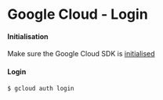 # Google Cloud - Login

#### Initialisation
Make sure the Google Cloud SDK is [initialised](./install.md)

#### Login
```bash
$ gcloud auth login
```
